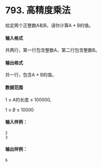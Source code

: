 # 793. 高精度乘法

给定两个正整数A和B，请你计算A * B的值。

#### 输入格式

共两行，第一行包含整数A，第二行包含整数B。

#### 输出格式

共一行，包含A * B的值。

#### 数据范围

1 ≤ *A*的长度 ≤ 100000,

1 ≤ *B* ≤ 10000

#### 输入样例：

```
2
3
```

#### 输出样例：

```
6
```